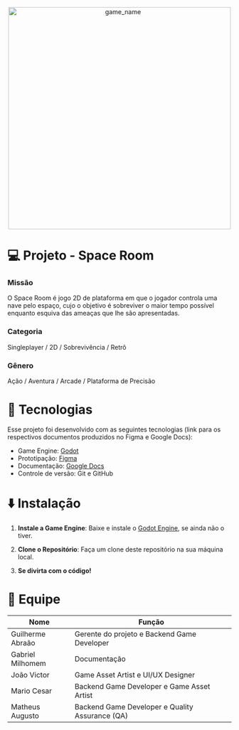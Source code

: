 <p align="center">
  <img src="https://github.com/user-attachments/assets/6c8fd498-ea1b-4de9-8690-098d2db6ebb0" alt="game_name" width="500" />
</p>

# 💻 Projeto - Space Room

### Missão

O Space Room é jogo 2D de plataforma em que o jogador controla uma nave pelo espaço, cujo o objetivo é sobreviver o maior tempo possível enquanto esquiva das ameaças que lhe são apresentadas. 

### Categoria

Singleplayer / 2D / Sobrevivência / Retrô

### Gênero 

Ação / Aventura / Arcade / Plataforma de Precisão

# 🚀 Tecnologias 

Esse projeto foi desenvolvido com as seguintes tecnologias (link para os respectivos documentos produzidos no Figma e Google Docs):

- Game Engine: [Godot](https://godotengine.org/)
- Prototipação: [Figma](https://www.figma.com/design/0PfdThfz9Jl7bYM42T2sSg/Untitled?node-id=0-1)
- Documentação: [Google Docs](https://docs.google.com/document/d/1PzUYX-7y3DOKLMXse-FssEIenCHy8JqBJ05oAJwIz30/edit?usp=sharing)
- Controle de versão: Git e GitHub 

# ⬇️ Instalação

1. **Instale a Game Engine**: Baixe e instale o [Godot Engine](https://godotengine.org/), se ainda não o tiver.

2. **Clone o Repositório**: Faça um clone deste repositório na sua máquina local.

3. **Se divirta com o código!**

# 👥 Equipe

| Nome              | Função     |
|-------------------|------------|
| Guilherme Abraão  | Gerente do projeto e Backend Game Developer |
| Gabriel Milhomem  | Documentação |
| João Victor       | Game Asset Artist e UI/UX Designer |
| Mario Cesar       | Backend Game Developer e Game Asset Artist |
| Matheus Augusto   | Backend Game Developer e Quality Assurance (QA) |


